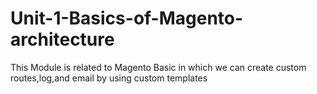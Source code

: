 # Unit-1-Basics-of-Magento-architecture
This Module is related to Magento Basic in which we can create custom routes,log,and email by using custom templates

